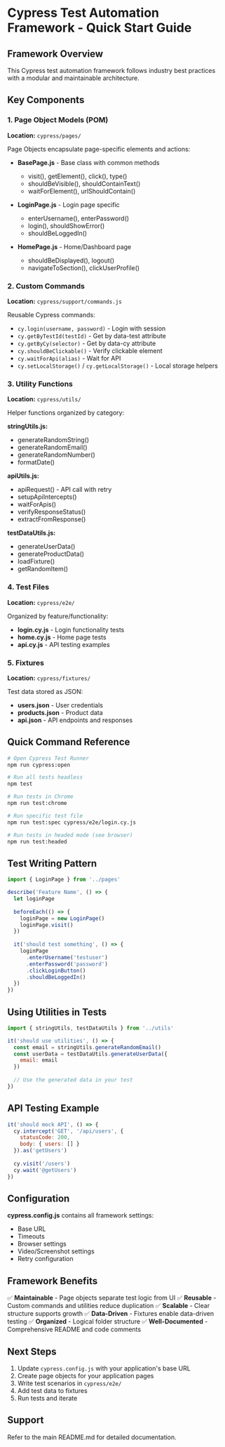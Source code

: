 # Cypress Test Automation Framework - Quick Start Guide

## Framework Overview

This Cypress test automation framework follows industry best practices with a modular and maintainable architecture.

## Key Components

### 1. Page Object Models (POM)
**Location:** `cypress/pages/`

Page Objects encapsulate page-specific elements and actions:

- **BasePage.js** - Base class with common methods
  - visit(), getElement(), click(), type()
  - shouldBeVisible(), shouldContainText()
  - waitForElement(), urlShouldContain()

- **LoginPage.js** - Login page specific
  - enterUsername(), enterPassword()
  - login(), shouldShowError()
  - shouldBeLoggedIn()

- **HomePage.js** - Home/Dashboard page
  - shouldBeDisplayed(), logout()
  - navigateToSection(), clickUserProfile()

### 2. Custom Commands
**Location:** `cypress/support/commands.js`

Reusable Cypress commands:
- `cy.login(username, password)` - Login with session
- `cy.getByTestId(testId)` - Get by data-test attribute
- `cy.getByCy(selector)` - Get by data-cy attribute
- `cy.shouldBeClickable()` - Verify clickable element
- `cy.waitForApi(alias)` - Wait for API
- `cy.setLocalStorage()` / `cy.getLocalStorage()` - Local storage helpers

### 3. Utility Functions
**Location:** `cypress/utils/`

Helper functions organized by category:

**stringUtils.js:**
- generateRandomString()
- generateRandomEmail()
- generateRandomNumber()
- formatDate()

**apiUtils.js:**
- apiRequest() - API call with retry
- setupApiIntercepts()
- waitForApis()
- verifyResponseStatus()
- extractFromResponse()

**testDataUtils.js:**
- generateUserData()
- generateProductData()
- loadFixture()
- getRandomItem()

### 4. Test Files
**Location:** `cypress/e2e/`

Organized by feature/functionality:
- **login.cy.js** - Login functionality tests
- **home.cy.js** - Home page tests
- **api.cy.js** - API testing examples

### 5. Fixtures
**Location:** `cypress/fixtures/`

Test data stored as JSON:
- **users.json** - User credentials
- **products.json** - Product data
- **api.json** - API endpoints and responses

## Quick Command Reference

```bash
# Open Cypress Test Runner
npm run cypress:open

# Run all tests headless
npm test

# Run tests in Chrome
npm run test:chrome

# Run specific test file
npm run test:spec cypress/e2e/login.cy.js

# Run tests in headed mode (see browser)
npm run test:headed
```

## Test Writing Pattern

```javascript
import { LoginPage } from '../pages'

describe('Feature Name', () => {
  let loginPage
  
  beforeEach(() => {
    loginPage = new LoginPage()
    loginPage.visit()
  })
  
  it('should test something', () => {
    loginPage
      .enterUsername('testuser')
      .enterPassword('password')
      .clickLoginButton()
      .shouldBeLoggedIn()
  })
})
```

## Using Utilities in Tests

```javascript
import { stringUtils, testDataUtils } from '../utils'

it('should use utilities', () => {
  const email = stringUtils.generateRandomEmail()
  const userData = testDataUtils.generateUserData({
    email: email
  })
  
  // Use the generated data in your test
})
```

## API Testing Example

```javascript
it('should mock API', () => {
  cy.intercept('GET', '/api/users', {
    statusCode: 200,
    body: { users: [] }
  }).as('getUsers')
  
  cy.visit('/users')
  cy.wait('@getUsers')
})
```

## Configuration

**cypress.config.js** contains all framework settings:
- Base URL
- Timeouts
- Browser settings
- Video/Screenshot settings
- Retry configuration

## Framework Benefits

✅ **Maintainable** - Page objects separate test logic from UI
✅ **Reusable** - Custom commands and utilities reduce duplication
✅ **Scalable** - Clear structure supports growth
✅ **Data-Driven** - Fixtures enable data-driven testing
✅ **Organized** - Logical folder structure
✅ **Well-Documented** - Comprehensive README and code comments

## Next Steps

1. Update `cypress.config.js` with your application's base URL
2. Create page objects for your application pages
3. Write test scenarios in `cypress/e2e/`
4. Add test data to fixtures
5. Run tests and iterate

## Support

Refer to the main README.md for detailed documentation.
